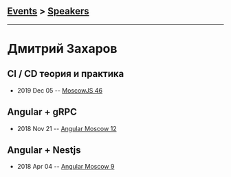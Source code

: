 ## [Events](../README.md) > [Speakers](../speakers.md)
---

# Дмитрий Захаров

## CI &#x2F; CD теория и практика
- 2019 Dec 05 -- [MoscowJS 46](https://youtu.be/St-IYjTlDrU)    
## Angular + gRPC
- 2018 Nov 21 -- [Angular Moscow 12](https://youtu.be/SuRGvp2V-EE)    
## Angular + Nestjs
- 2018 Apr 04 -- [Angular Moscow 9](https://youtu.be/Mq3bCWY-J60)    
